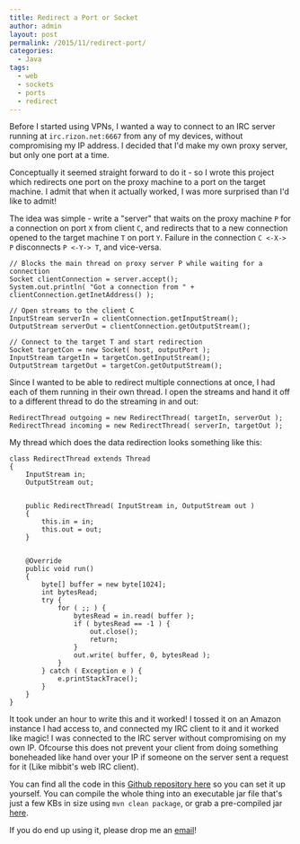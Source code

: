 ```yaml
---
title: Redirect a Port or Socket
author: admin
layout: post
permalink: /2015/11/redirect-port/
categories:
  - Java
tags:
  - web
  - sockets
  - ports
  - redirect
---
```


Before I started using VPNs, I wanted a way to connect to an IRC server running at `irc.rizon.net:6667` from any of my devices, without compromising my IP address. I decided that I'd make my own proxy server, but only one port at a time.

Conceptually it seemed straight forward to do it - so I wrote this project which redirects one port on the proxy machine to a port on the target machine. I admit that when it actually worked, I was more surprised than I'd like to admit!

The idea was simple - write a "server" that waits on the proxy machine `P` for a connection on port `X` from client `C`, and redirects that to a new connection opened to the target machine `T` on port `Y`. Failure in the connection `C <-X-> P` disconnects `P <-Y-> T`, and vice-versa.

    // Blocks the main thread on proxy server P while waiting for a connection
    Socket clientConnection = server.accept();
    System.out.println( "Got a connection from " + clientConnection.getInetAddress() );
    
    // Open streams to the client C
    InputStream serverIn = clientConnection.getInputStream();
    OutputStream serverOut = clientConnection.getOutputStream();

    // Connect to the target T and start redirection
    Socket targetCon = new Socket( host, outputPort );
    InputStream targetIn = targetCon.getInputStream();
    OutputStream targetOut = targetCon.getOutputStream();

Since I wanted to be able to redirect multiple connections at once, I had each of them running in their own thread. I open the streams and hand it off to a different thread to do the streaming in and out:

    RedirectThread outgoing = new RedirectThread( targetIn, serverOut );
    RedirectThread incoming = new RedirectThread( serverIn, targetOut );

My thread which does the data redirection looks something like this:

    class RedirectThread extends Thread
    {
        InputStream in;
        OutputStream out;


        public RedirectThread( InputStream in, OutputStream out )
        {
            this.in = in;
            this.out = out;
        }


        @Override
        public void run()
        {
            byte[] buffer = new byte[1024];
            int bytesRead;
            try {
                for ( ;; ) {
                    bytesRead = in.read( buffer );
                    if ( bytesRead == -1 ) {
                        out.close();
                        return;
                    }
                    out.write( buffer, 0, bytesRead );
                }
            } catch ( Exception e ) {
                e.printStackTrace();
            }
        }
    }

It took under an hour to write this and it worked! I tossed it on an Amazon instance I had access to, and connected my IRC client to it and it worked like magic! I was connected to the IRC server without compromising on my own IP. Ofcourse this does not prevent your client from doing something boneheaded like hand over your IP if someone on the server sent a request for it (Like mibbit's web IRC client).

You can find all the code in this [Github repository here](https://github.com/caffinc/SocketRedirect "SocketRedirect") so you can set it up yourself. You can compile the whole thing into an executable jar file that's just a few KBs in size using `mvn clean package`, or grab a pre-compiled jar [here](https://github.com/caffinc/SocketRedirect/releases/download/v1.0/socketredirect-1.0-SNAPSHOT.jar "Pre-compiled executable jar"). 

If you do end up using it, please drop me an [email](mailto:admin@caffinc.com)!